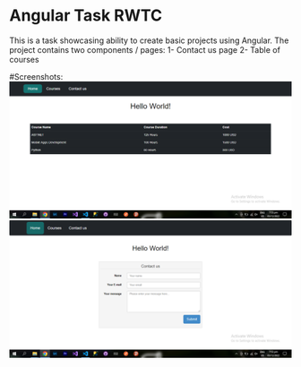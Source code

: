 # Angular Task RWTC 
This is a task showcasing ability to create basic projects using Angular.
The project contains two components / pages: 
1- Contact us page
2- Table of courses

#Screenshots:
![alt text](https://github.com/tareqhanafi/angularTask_RWTC/blob/main/src/screenshots/courses.PNG?raw=true)
![alt text](https://github.com/tareqhanafi/angularTask_RWTC/blob/main/src/screenshots/contactus.png?raw=true)
